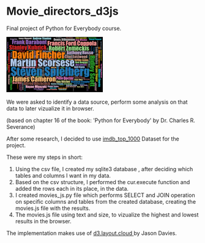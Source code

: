 # Movie_directors_d3js
Final project of Python for Everybody course.

<img src="https://github.com/YanShtein/Movie_directors_d3js/blob/main/preview.PNG" alt="Output preview" style="max-width: 50%;">

We were asked to identify a data source, perform some analysis on that data to later vizualize it in browser. 

(based on chapter 16 of the book: 'Python for Everybody' by Dr. Charles R. Severance)

After some research, I decided to use <a href='https://www.kaggle.com/harshitshankhdhar/imdb-dataset-of-top-1000-movies-and-tv-shows?select=imdb_top_1000.csv'>imdb_top_1000</a> Dataset for the project.

These were my steps in short:
1. Using the csv file, I created my sqlite3 database , after deciding which tables and columns I want in my data.
2. Based on the csv structure, I performed the cur.execute function and added the rows each in its place, in the data.
3. I created movies_js.py file which performs SELECT and JOIN operation on specific columns and tables from the created database, creating the movies.js file with the results.
4. The movies.js file using text and size, to vizualize the highest and lowest results in the browser.

The implementation makes use of <a href='https://github.com/jasondavies/d3-cloud'>d3.layout.cloud </a> by Jason Davies.
